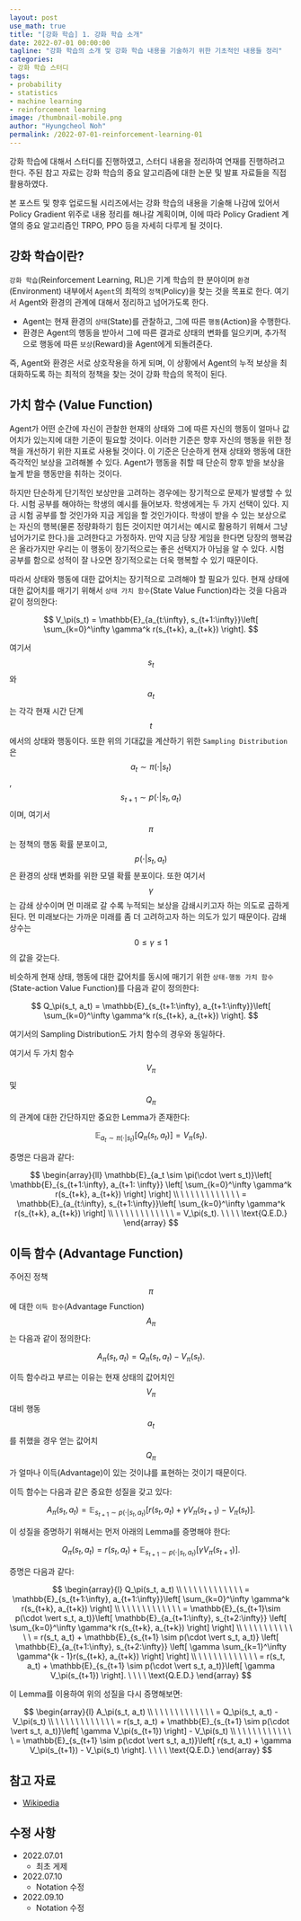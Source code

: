 ```yaml
---
layout: post
use_math: true
title: "[강화 학습] 1. 강화 학습 소개"
date: 2022-07-01 00:00:00
tagline: "강화 학습의 소개 및 강화 학습 내용을 기술하기 위한 기초적인 내용들 정리"
categories:
- 강화 학습 스터디
tags:
- probability
- statistics
- machine learning
- reinforcement learning
image: /thumbnail-mobile.png
author: "Hyungcheol Noh"
permalink: /2022-07-01-reinforcement-learning-01
---
```


강화 학습에 대해서 스터디를 진행하였고, 스터디 내용을 정리하여 연재를 진행하려고 한다. 주된 참고 자료는 강화 학습의 중요 알고리즘에 대한 논문 및 발표 자료들을 직접 활용하였다.

본 포스트 및 향후 업로드될 시리즈에서는 강화 학습의 내용을 기술해 나감에 있어서 Policy Gradient 위주로 내용 정리를 해나갈 계획이며, 이에 따라 Policy Gradient 계열의 중요 알고리즘인 TRPO, PPO 등을 자세히 다루게 될 것이다.

## 강화 학습이란?
`강화 학습`(Reinforcement Learning, RL)은 기계 학습의 한 분야이며 `환경`(Environment) 내부에서 `Agent`의 최적의 `정책`(Policy)을 찾는 것을 목표로 한다. 여기서 Agent와 환경의 관계에 대해서 정리하고 넘어가도록 한다.
- Agent는 현재 환경의 `상태`(State)를 관찰하고, 그에 따른 `행동`(Action)을 수행한다.
- 환경은 Agent의 행동을 받아서 그에 따른 결과로 상태의 변화를 일으키며, 추가적으로 행동에 따른 `보상`(Reward)을 Agent에게 되돌려준다.

즉, Agent와 환경은 서로 상호작용을 하게 되며, 이 상황에서 Agent의 누적 보상을 최대화하도록 하는 최적의 정책을 찾는 것이 강화 학습의 목적이 된다.

## 가치 함수 (Value Function)
Agent가 어떤 순간에 자신이 관찰한 현재의 상태와 그에 따른 자신의 행동이 얼마나 값어치가 있는지에 대한 기준이 필요할 것이다. 이러한 기준은 향후 자신의 행동을 위한 정책을 개선하기 위한 지표로 사용될 것이다. 이 기준은 단순하게 현재 상태와 행동에 대한 즉각적인 보상을 고려해볼 수 있다. Agent가 행동을 취할 때 단순히 향후 받을 보상을 높게 받을 행동만을 취하는 것이다.

하지만 단순하게 단기적인 보상만을 고려하는 경우에는 장기적으로 문제가 발생할 수 있다. 시험 공부를 해야하는 학생의 예시를 들어보자. 학생에게는 두 가지 선택이 있다. 지금 시험 공부를 할 것인가와 지금 게임을 할 것인가이다. 학생이 받을 수 있는 보상으로는 자신의 행복(물론 정량화하기 힘든 것이지만 여기서는 예시로 활용하기 위해서 그냥 넘어가기로 한다.)을 고려한다고 가정하자. 만약 지금 당장 게임을 한다면 당장의 행복감은 올라가지만 우리는 이 행동이 장기적으로는 좋은 선택지가 아님을 알 수 있다. 시험 공부를 함으로 성적이 잘 나오면 장기적으로는 더욱 행복할 수 있기 때문이다.

따라서 상태와 행동에 대한 값어치는 장기적으로 고려해야 할 필요가 있다. 현재 상태에 대한 값어치를 매기기 위해서 `상태 가치 함수`(State Value Function)라는 것을 다음과 같이 정의한다:

$$
V_\pi(s_t) = \mathbb{E}_{a_{t:\infty}, s_{t+1:\infty}}\left[ \sum_{k=0}^\infty \gamma^k r(s_{t+k}, a_{t+k}) \right].
$$

여기서 $$s_t$$와 $$a_t$$는 각각 현재 시간 단계 $$t$$에서의 상태와 행동이다. 또한 위의 기대값을 계산하기 위한 `Sampling Distribution`은 $$a_t \sim \pi(\cdot \vert s_t)$$, $$s_{t+1} \sim p(\cdot \vert s_t, a_t)$$이며, 여기서 $$\pi$$는 정책의 행동 확률 분포이고, $$p(\cdot \vert s_t, a_t)$$은 환경의 상태 변화를 위한 모델 확률 분포이다. 또한 여기서 $$\gamma$$는 감쇄 상수이며 먼 미래로 갈 수록 누적되는 보상을 감쇄시키고자 하는 의도로 곱하게 된다. 먼 미래보다는 가까운 미래를 좀 더 고려하고자 하는 의도가 있기 때문이다. 감쇄 상수는 $$0 \leq \gamma \leq 1$$의 값을 갖는다.

비슷하게 현재 상태, 행동에 대한 값어치를 동시에 매기기 위한 `상태-행동 가치 함수`(State-action Value Function)를 다음과 같이 정의한다:

$$
Q_\pi(s_t, a_t) = \mathbb{E}_{s_{t+1:\infty}, a_{t+1:\infty}}\left[ \sum_{k=0}^\infty \gamma^k r(s_{t+k}, a_{t+k}) \right].
$$

여기서의 Sampling Distribution도 가치 함수의 경우와 동일하다.

여기서 두 가치 함수 $$V_\pi$$ 및 $$Q_{\pi}$$의 관계에 대한 간단하지만 중요한 Lemma가 존재한다:

$$
\mathbb{E}_{a_t \sim \pi(\cdot \vert s_t)}\left[ Q_{\pi}(s_t, a_t) \right] = V_{\pi}(s_t).
$$

증명은 다음과 같다:

$$
\begin{array}{ll}
\mathbb{E}_{a_t \sim \pi(\cdot \vert s_t)}\left[ \mathbb{E}_{s_{t+1:\infty}, a_{t+1:
\infty}} \left[ \sum_{k=0}^\infty \gamma^k r(s_{t+k}, a_{t+k}) \right] \right] \\
\ \ \ \  \ \ \ \  \ \ \ \ = \mathbb{E}_{a_{t:\infty}, s_{t+1:\infty}}\left[ \sum_{k=0}^\infty \gamma^k r(s_{t+k}, a_{t+k}) \right] \\
\ \ \ \  \ \ \ \  \ \ \ \ = V_\pi(s_t). \ \ \ \ \text{Q.E.D.}
\end{array}
$$

## 이득 함수 (Advantage Function)
주어진 정책 $$\pi$$에 대한 `이득 함수`(Advantage Function) $$A_\pi$$는 다음과 같이 정의한다:

$$
A_\pi(s_t, a_t) = Q_\pi(s_t, a_t) - V_\pi(s_t).
$$

이득 함수라고 부르는 이유는 현재 상태의 값어치인 $$V_\pi$$ 대비 행동 $$a_t$$를 취했을 경우 얻는 값어치 $$Q_\pi$$가 얼마나 이득(Advantage)이 있는 것이냐를 표현하는 것이기 때문이다.

이득 함수는 다음과 같은 중요한 성질을 갖고 있다:

$$
A_\pi(s_t, a_t) = \mathbb{E}_{s_{t+1}\sim p(\cdot \vert s_t, a_t)} \left[ r(s_t, a_t) + \gamma V_\pi(s_{t+1}) - V_\pi(s_t) \right].
$$

이 성질을 증명하기 위해서는 먼저 아래의 Lemma를 증명해야 한다:

$$
Q_\pi(s_t, a_t) = r(s_t, a_t) + \mathbb{E}_{s_{t+1}\sim p(\cdot \vert s_t, a_t)} \left[ \gamma V_\pi(s_{t+1}) \right].
$$

증명은 다음과 같다:

$$
\begin{array}{l}
Q_\pi(s_t, a_t) \\
\ \ \ \  \ \ \ \  \ \ \ \ = \mathbb{E}_{s_{t+1:\infty}, a_{t+1:\infty}}\left[ \sum_{k=0}^\infty \gamma^k r(s_{t+k}, a_{t+k}) \right] \\
\ \ \ \  \ \ \ \  \ \ \ \ = \mathbb{E}_{s_{t+1}\sim p(\cdot \vert s_t, a_t)}\left[ \mathbb{E}_{a_{t+1:\infty}, s_{t+2:\infty}} \left[ \sum_{k=0}^\infty \gamma^k r(s_{t+k}, a_{t+k}) \right] \right] \\
\ \ \ \  \ \ \ \  \ \ \ \ = r(s_t, a_t) + \mathbb{E}_{s_{t+1} \sim p(\cdot \vert s_t, a_t)} \left[ \mathbb{E}_{a_{t+1:\infty}, s_{t+2:\infty}} \left[ \gamma \sum_{k=1}^\infty \gamma^{k - 1}r(s_{t+k}, a_{t+k}) \right] \right] \\
\ \ \ \  \ \ \ \  \ \ \ \ = r(s_t, a_t) + \mathbb{E}_{s_{t+1} \sim p(\cdot \vert s_t, a_t)}\left[ \gamma V_\pi(s_{t+1}) \right]. \ \ \ \ \text{Q.E.D.}
\end{array}
$$

이 Lemma를 이용하여 위의 성질을 다시 증명해보면:

$$
\begin{array}{l}
A_\pi(s_t, a_t) \\
\ \ \ \  \ \ \ \  \ \ \ \ = Q_\pi(s_t, a_t) - V_\pi(s_t) \\
\ \ \ \  \ \ \ \  \ \ \ \ = r(s_t, a_t) + \mathbb{E}_{s_{t+1} \sim p(\cdot \vert s_t, a_t)}\left[ \gamma V_\pi(s_{t+1}) \right] - V_\pi(s_t) \\
\ \ \ \  \ \ \ \  \ \ \ \ = \mathbb{E}_{s_{t+1} \sim p(\cdot \vert s_t, a_t)}\left[ r(s_t, a_t) + \gamma V_\pi(s_{t+1}) - V_\pi(s_t) \right]. \ \ \ \ \text{Q.E.D.}
\end{array}
$$

## 참고 자료
- [Wikipedia](https://en.wikipedia.org/wiki/Reinforcement_learning)

## 수정 사항
- 2022.07.01
    - 최초 게제
- 2022.07.10
    - Notation 수정
- 2022.09.10
    - Notation 수정